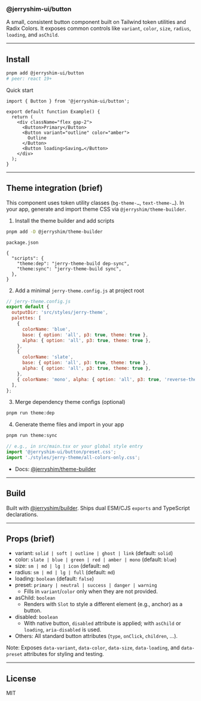 ### @jerryshim-ui/button

A small, consistent button component built on Tailwind token utilities and Radix Colors. It exposes common controls like `variant`, `color`, `size`, `radius`, `loading`, and `asChild`.

---

## Install

```bash
pnpm add @jerryshim-ui/button
# peer: react 19+
```

Quick start

```tsx
import { Button } from '@jerryshim-ui/button';

export default function Example() {
  return (
    <div className="flex gap-2">
      <Button>Primary</Button>
      <Button variant="outline" color="amber">
        Outline
      </Button>
      <Button loading>Saving…</Button>
    </div>
  );
}
```

---

## Theme integration (brief)

This component uses token utility classes (`bg-theme-…`, `text-theme-…`). In your app, generate and import theme CSS via `@jerryshim/theme-builder`.

1. Install the theme builder and add scripts

```bash
pnpm add -D @jerryshim/theme-builder
```

`package.json`

```jsonc
{
  "scripts": {
    "theme:dep": "jerry-theme-build dep-sync",
    "theme:sync": "jerry-theme-build sync",
  },
}
```

2. Add a minimal `jerry-theme.config.js` at project root

```js
// jerry-theme.config.js
export default {
  outputDir: 'src/styles/jerry-theme',
  palettes: [
    {
      colorName: 'blue',
      base: { option: 'all', p3: true, theme: true },
      alpha: { option: 'all', p3: true, theme: true },
    },
    {
      colorName: 'slate',
      base: { option: 'all', p3: true, theme: true },
      alpha: { option: 'all', p3: true, theme: true },
    },
    { colorName: 'mono', alpha: { option: 'all', p3: true, 'reverse-theme': true } },
  ],
};
```

3. Merge dependency theme configs (optional)

```bash
pnpm run theme:dep
```

4. Generate theme files and import in your app

```bash
pnpm run theme:sync
```

```ts
// e.g., in src/main.tsx or your global style entry
import '@jerryshim-ui/button/preset.css';
import './styles/jerry-theme/all-colors-only.css';
```

- Docs: [@jerryshim/theme-builder](https://www.npmjs.com/package/@jerryshim/theme-builder)

---

## Build

Built with [@jerryshim/builder](https://www.npmjs.com/package/@jerryshim/builder). Ships dual ESM/CJS `exports` and TypeScript declarations.

---

## Props (brief)

- variant: `solid | soft | outline | ghost | link` (default: `solid`)
- color: `slate | blue | green | red | amber | mono` (default: `blue`)
- size: `sm | md | lg | icon` (default: `md`)
- radius: `sm | md | lg | full` (default: `md`)
- loading: `boolean` (default: `false`)
- preset: `primary | neutral | success | danger | warning`
  - Fills in `variant`/`color` only when they are not provided.
- asChild: `boolean`
  - Renders with `Slot` to style a different element (e.g., anchor) as a button.
- disabled: `boolean`
  - With native button, `disabled` attribute is applied; with `asChild` or `loading`, `aria-disabled` is used.
- Others: All standard button attributes (`type`, `onClick`, `children`, …).

Note: Exposes `data-variant`, `data-color`, `data-size`, `data-loading`, and `data-preset` attributes for styling and testing.

---

## License

MIT
